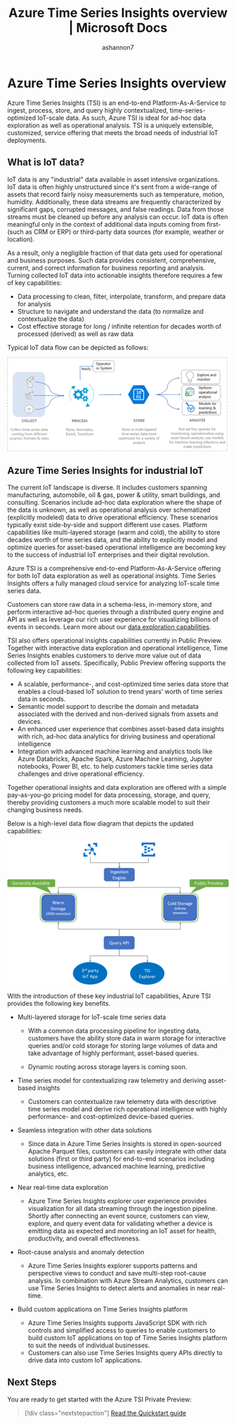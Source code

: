 ﻿---
title: Azure Time Series Insights overview | Microsoft Docs
description: Azure Time Series Insights overview
ms.service: time-series-insights
services: time-series-insights
author: ashannon7
ms.author: anshan
manager: cshankar
ms.reviewer: anshan
ms.workload: big-data
ms.topic: overview
ms.date: 11/28/2018
---

# Azure Time Series Insights overview

Azure Time Series Insights (TSI) is an end-to-end Platform-As-A-Service to ingest, process, store, and query highly contextualized, time-series-optimized IoT-scale data. As such, Azure TSI is ideal for ad-hoc data exploration as well as operational analysis. TSI is a uniquely extensible, customized, service offering that meets the broad needs of industrial IoT deployments.

## What is IoT data?

IoT data is any "industrial" data available in asset intensive organizations. IoT data is often highly unstructured since it's sent from a wide-range of assets that record fairly noisy measurements such as temperature, motion, humidity. Additionally, these data streams are frequently characterized by significant gaps, corrupted messages, and false readings. Data from those streams must be cleaned up before any analysis can occur. IoT data is often meaningful only in the context of additional data inputs coming from first- (such as CRM or ERP) or third-party data sources (for example, weather or location).

As a result, only a negligible fraction of that data gets used for operational and business purposes. Such data provides consistent, comprehensive, current, and correct information for business reporting and analysis. Turning collected IoT data into actionable insights therefore requires a few of key capabilities:

* Data processing to clean, filter, interpolate, transform, and prepare data for analysis
* Structure to navigate and understand the data (to normalize and contextualize the data)
* Cost effective storage for long / infinite retention for decades worth of processed (derived) as well as raw data

Typical IoT data flow can be depicted as follows:

  ![IoT data flow][1]

## Azure Time Series Insights for industrial IoT

The current IoT landscape is diverse. It includes customers spanning manufacturing, automobile, oil & gas, power & utility, smart buildings, and consulting. Scenarios include ad-hoc data exploration where the shape of the data is unknown, as well as operational analysis over schematized (explicitly modeled) data to drive operational efficiency. These scenarios typically exist side-by-side and support different use cases. Platform capabilities like multi-layered storage (warm and cold), the ability to store decades worth of time series data, and the ability to explicitly model and optimize queries for asset-based operational intelligence are becoming key to the success of industrial IoT enterprises and their digital revolution.

Azure TSI is a comprehensive end-to-end Platform-As-A-Service offering for both IoT data exploration as well as operational insights. Time Series Insights offers a fully managed cloud service for analyzing IoT-scale time series data.

Customers can store raw data in a schema-less, in-memory store, and perform interactive ad-hoc queries through a distributed query engine and API as well as leverage our rich user experience for visualizing billions of events in seconds. Learn more about our [data exploration capabilities](./time-series-insights-overview.md).

TSI also offers operational insights capabilities currently in Public Preview. Together with interactive data exploration and operational intelligence, Time Series Insights enables customers to derive more value out of data collected from IoT assets. Specifically, Public Preview offering supports the following key capabilities:

* A scalable, performance-, and cost-optimized time series data store that enables a cloud-based IoT solution to trend years’ worth of time series data in seconds.
* Semantic model support to describe the domain and metadata associated with the derived and non-derived signals from assets and devices.
* An enhanced user experience that combines asset-based data insights with rich, ad-hoc data analytics for driving business and operational intelligence
* Integration with advanced machine learning and analytics tools like Azure Databricks, Apache Spark, Azure Machine Learning, Jupyter notebooks, Power BI, etc. to help customers tackle time series data challenges and drive operational efficiency.

Together operational insights and data exploration are offered with a simple pay-as-you-go pricing model for data processing, storage, and query, thereby providing customers a much more scalable model to suit their changing business needs.

Below is a high-level data flow diagram that depicts the updated capabilities:

  ![Key capabilities][2]

With the introduction of these key industrial IoT capabilities, Azure TSI provides the following key benefits.

* Multi-layered storage for IoT-scale time series data

  * With a common data processing pipeline for ingesting data, customers have the ability store data in warm storage for interactive queries and/or cold storage for storing large volumes of data and take advantage of highly performant, asset-based queries.

  * Dynamic routing across storage layers is coming soon.

* Time series model for contextualizing raw telemetry and deriving asset-based insights

  * Customers can contextualize raw telemetry data with descriptive time series model and derive rich operational intelligence with highly performance- and cost-optimized device-based queries.

* Seamless integration with other data solutions
  
  * Since data in Azure Time Series Insights is stored in open-sourced Apache Parquet files, customers can easily integrate with other data solutions (first or third party) for end-to-end scenarios including business intelligence, advanced machine learning, predictive analytics, etc.

* Near real-time data exploration

  * Azure  Time Series Insights explorer user experience provides visualization for all data streaming through the ingestion pipeline. Shortly after connecting an event source, customers can view, explore, and query event data for validating whether a device is emitting data as expected and monitoring an IoT asset for health, productivity, and overall effectiveness.

* Root-cause analysis and anomaly detection

  * Azure Time Series Insights explorer supports patterns and perspective views to conduct and save multi-step root-cause analysis. In combination with Azure Stream Analytics, customers can use Time Series Insights to detect alerts and anomalies in near real-time.

* Build custom applications on Time Series Insights platform

  * Azure Time Series Insights supports JavaScript SDK with rich controls and simplified access to queries to enable customers to build custom IoT applications on top of Time Series Insights platform to suit the needs of individual businesses.
  * Customers can also use Time Series Insights query APIs directly to drive data into custom IoT applications.

## Next Steps

You are ready to get started with the Azure TSI Private Preview:

> [!div class="nextstepaction"]
> [Read the Quickstart guide](./time-series-insights-update-quickstart.md)

<!-- Images -->
[1]: media/v2-update-overview/overview_one.png
[2]: media/v2-update-overview/overview_two.png